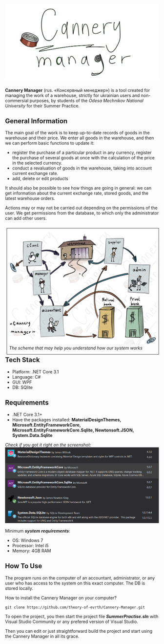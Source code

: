 <style>
   .sign {
    float: right; /* Выравнивание по правому краю */
    border: 1px solid #333; /* Параметры рамки */
    padding: 7px; /* Поля внутри блока */
    margin: 10px 0 5px 5px; /* Отступы вокруг */
   }
   .sign figcaption {
    margin: 0 auto 5px; /* Отступы вокруг абзаца */
   }
  </style>

# <img src = "docs/canneryManager.PNG">

<b>Cannery Manager</b> (rus. «Консервный менеджер») is a tool created for managing the work of a warehouse, strictly for ukrainian users and non-commersial purposes, by students of the <i>Odesa Mechnikov National University</i> for their Summer Practice.

## General Information

The main goal of the work is to keep up-to-date records of goods in the warehouse and their price. We enter all goods in the warehouse, and then we can perform basic functions to update it:

- register the purchase of a particular product in any currency, register the purchase of several goods at once with the calculation of the price in the selected currency.
- conduct a revaluation of goods in the warehouse, taking into account current exchange rate.
- add, delete or edit products

It should also be possible to see how things are going in general: we can get information about the current exchange rate, stored goods, and the latest warehouse orders.

Actions may or may not be carried out depending on the permissions of the user. We get permissions from the database, to which only the administrator can add other users.

<figure class="sign">
<img src = "docs/projectScheme.jpeg">
<figcaption><i>The scheme that may help you understand how our system works</i></figcaption>
</figure>

## Tech Stack

- Platform: .NET Core 3.1
- Language: C#
- GUI: WPF
- DB: SQlite

## Requirements
- .NET Core 3.1+
- Have the packages installed: <b>MaterialDesignThemes, Microsoft.EntityFrameworkCore, Microsoft.EntityFrameworkCore.Sqlite, Newtonsoft.JSON, System.Data.Sqlite</b>

<i>Check if you got it right on the screenshot:</i>
<img src = "docs/packages.PNG">

Minimum <i><b>system requirements</b></i>:
- OS: Windows 7
- Processor: Intel i5
- Memory: 4GB RAM

## How To Use

The program runs on the computer of an accountant, administrator, or any user who has access to the system on this exact computer. The DB is stored locally.

How to install the Cannery Manager on your computer? 

``` 
git clone https://github.com/theory-of-evrth/Cannery-Manager.git
```
To open the project, you then start the project file <b><i>SummerPractise.sln</i></b> with Visual Studio Community or any prefered version of Visual Studio.

Then you can edit or just straightforward build the project and start using the Cannery Manager in all its grace.

#